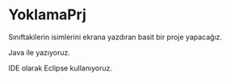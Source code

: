 # YoklamaPrj
Sınıftakilerin isimlerini ekrana yazdıran basit bir proje yapacağız.

Java ile yazıyoruz.

IDE olarak Eclipse kullanıyoruz.
